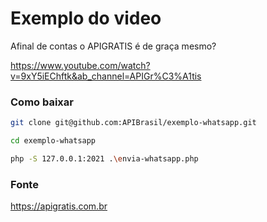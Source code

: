 # Exemplo do video
Afinal de contas o APIGRATIS é de graça mesmo?

https://www.youtube.com/watch?v=9xY5iEChftk&ab_channel=APIGr%C3%A1tis

### Como baixar

```bash
git clone git@github.com:APIBrasil/exemplo-whatsapp.git

cd exemplo-whatsapp

php -S 127.0.0.1:2021 .\envia-whatsapp.php
```

### Fonte
https://apigratis.com.br
